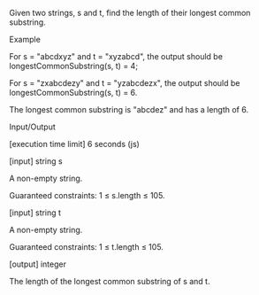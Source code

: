 Given two strings, s and t, find the length of their longest common substring.

Example

For s = "abcdxyz" and t = "xyzabcd", the output should be
longestCommonSubstring(s, t) = 4;

For s = "zxabcdezy" and t = "yzabcdezx", the output should be
longestCommonSubstring(s, t) = 6.

The longest common substring is "abcdez" and has a length of 6.

Input/Output

[execution time limit] 6 seconds (js)

[input] string s

A non-empty string.

Guaranteed constraints:
1 ≤ s.length ≤ 105.

[input] string t

A non-empty string.

Guaranteed constraints:
1 ≤ t.length ≤ 105.

[output] integer

The length of the longest common substring of s and t.
